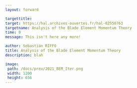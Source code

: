 ```yaml
---
layout: forward

targettitle: 
target: https://hal.archives-ouvertes.fr/hal-02550763
targetname: Analysis of the Blade Element Momentum Theory
time: 0
message: This isn't here any more!

author: Sebastián RIFFO
title: Analysis of the Blade Element Momentum Theory
description: blah

image: 
 path: /docs/prev/2021_BEM_Iter.png
 width: 1200	
 height: 656
---
```

